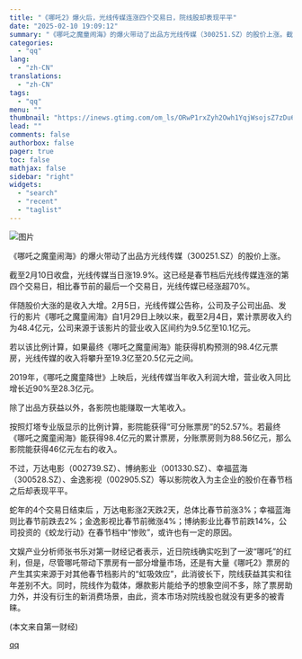 ```yaml
---
title: "《哪吒2》爆火后，光线传媒连涨四个交易日，院线股却表现平平"
date: "2025-02-10 19:09:12"
summary: "《哪吒之魔童闹海》的爆火带动了出品方光线传媒（300251.SZ）的股价上涨。截至2月10日收盘，光..."
categories:
  - "qq"
lang:
  - "zh-CN"
translations:
  - "zh-CN"
tags:
  - "qq"
menu: ""
thumbnail: "https://inews.gtimg.com/om_ls/ORwP1rxZyh2Owh1YqjWsojsZ7zDu6KTE6IAXN5jVNdo6cAA_640360/0"
lead: ""
comments: false
authorbox: false
pager: true
toc: false
mathjax: false
sidebar: "right"
widgets:
  - "search"
  - "recent"
  - "taglist"
---
```


![图片](https://inews.gtimg.com/om_bt/OhYcCoiGLhNBpU62sWXkqiecU-ej-AOBpFn_Z5AvuCRP8AA/641)

《哪吒之魔童闹海》的爆火带动了出品方光线传媒（300251.SZ）的股价上涨。

截至2月10日收盘，光线传媒当日涨19.9%。这已经是春节档后光线传媒连涨的第四个交易日，相比春节前的最后一个交易日，光线传媒已经涨超70%。

伴随股价大涨的是收入大增。2月5日，光线传媒公告称，公司及子公司出品、发行的影片《哪吒之魔童闹海》自1月29日上映以来，截至2月4日，累计票房收入约为48.4亿元，公司来源于该影片的营业收入区间约为9.5亿至10.1亿元。

若以该比例计算，如果最终《哪吒之魔童闹海》能获得机构预测的98.4亿元票房，光线传媒的收入将攀升至19.3亿至20.5亿元之间。

2019年，《哪吒之魔童降世》上映后，光线传媒当年收入利润大增，营业收入同比增长近90%至28.3亿元。

除了出品方获益以外，各影院也能赚取一大笔收入。

按照灯塔专业版显示的比例计算，影院能获得“可分账票房”的52.57%。若最终《哪吒之魔童闹海》能获得98.4亿元的累计票房，分账票房则为88.56亿元，那么影院能获得46亿元左右的收入。

不过，万达电影（002739.SZ）、博纳影业（001330.SZ）、幸福蓝海（300528.SZ）、金逸影视（002905.SZ）等以影院收入为主企业的股价在春节档之后却表现平平。

蛇年的4个交易日结束后 ，万达电影涨2天跌2天，总体比春节前涨3%；幸福蓝海则比春节前跌去2%；金逸影视比春节前微涨4%；博纳影业比春节前跌14%，公司投资的《蛟龙行动》在春节档中“惨败”，或许也有一定的原因。

文娱产业分析师张书乐对第一财经记者表示，近日院线确实吃到了一波“哪吒”的红利，但是，尽管哪吒带动下票房有一部分增量市场，还是有大量《哪吒2》票房的产生其实来源于对其他春节档影片的“虹吸效应”，此消彼长下，院线获益其实和往年差别不大。同时，院线作为载体，爆款影片能给予的想象空间不多，除了票房助力外，并没有衍生的新消费场景，由此，资本市场对院线股也就没有更多的被青睐。

(本文来自第一财经)

[qq](https://new.qq.com/rain/a/20250210A07GYJ00)
